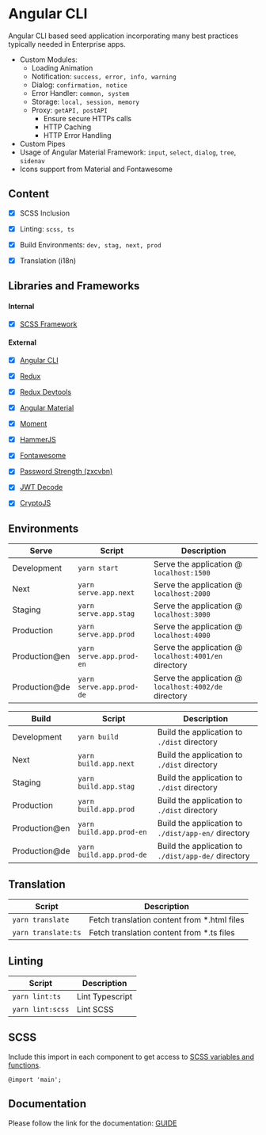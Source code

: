 # Angular CLI
Angular CLI based seed application incorporating many best practices typically needed in Enterprise apps.

- Custom Modules:
	- Loading Animation
	- Notification: `success, error, info, warning`
	- Dialog: `confirmation, notice`
	- Error Handler: `common, system`
	- Storage: `local, session, memory`
	- Proxy: `getAPI, postAPI`
		- Ensure secure HTTPs calls
		- HTTP Caching
		- HTTP Error Handling
- Custom Pipes
- Usage of Angular Material Framework: `input`, `select`, `dialog`, `tree`, `sidenav`
- Icons support from Material and Fontawesome


## Content
- [X] SCSS Inclusion
- [X] Linting: `scss, ts`
- [X] Build Environments: `dev, stag, next, prod`
- [X] Translation (i18n)


## Libraries and Frameworks

#### Internal
- [X] [SCSS Framework](https://github.com/imransilvake/SCSS-Framework)

#### External 
- [X] [Angular CLI](https://cli.angular.io/)
- [X] [Redux](https://github.com/angular-redux/store)
- [X] [Redux Devtools](https://github.com/ngrx/store-devtools)
- [X] [Angular Material](https://material.angular.io/)
- [X] [Moment](https://momentjs.com/)
- [X] [HammerJS](https://hammerjs.github.io/)
- [X] [Fontawesome](https://fontawesome.com/)
- [X] [Password Strength (zxcvbn)](https://github.com/dropbox/zxcvbn)
- [X] [JWT Decode](https://github.com/auth0/jwt-decode)
- [X] [CryptoJS](https://github.com/brix/crypto-js)


## Environments
|Serve|Script|Description|
|---|---|---|
|Development|`yarn start`|Serve the application @ `localhost:1500`|
|Next|`yarn serve.app.next`|Serve the application @ `localhost:2000`|
|Staging|`yarn serve.app.stag`|Serve the application @ `localhost:3000`|
|Production|`yarn serve.app.prod`|Serve the application @ `localhost:4000`|
|Production@en|`yarn serve.app.prod-en`|Serve the application @ `localhost:4001/en` directory|
|Production@de|`yarn serve.app.prod-de`|Serve the application @ `localhost:4002/de` directory|

|Build|Script|Description|
|---|---|---|
|Development|`yarn build`|Build the application to `./dist` directory|
|Next|`yarn build.app.next`|Build the application to `./dist` directory|
|Staging|`yarn build.app.stag`|Build the application to `./dist` directory|
|Production|`yarn build.app.prod`|Build the application to `./dist` directory|
|Production@en|`yarn build.app.prod-en`|Build the application to `./dist/app-en/` directory|
|Production@de|`yarn build.app.prod-de`|Build the application to `./dist/app-de/` directory|

## Translation
|Script|Description|
|---|---|
|`yarn translate`|Fetch translation content from *.html files|
|`yarn translate:ts`|Fetch translation content from *.ts files|

## Linting
|Script|Description|
|---|---|
|`yarn lint:ts`|Lint Typescript|
|`yarn lint:scss`|Lint SCSS|


## SCSS
Include this import in each component to get access to [SCSS variables and functions](https://github.com/imransilvake/SCSS-Framework/blob/master/documentation/guide.md).
```
@import 'main';
```


## Documentation
Please follow the link for the documentation: [GUIDE](./GUIDE.md)
